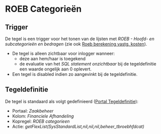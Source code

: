 # ROEB Categorieën

## Trigger

De tegel is een trigger voor het tonen van de lijsten met *ROEB - Hoofd- en subcategorieën en bedragen* (zie ook [Roeb berekening vastg. kosten](/docs/instellen_inrichten/roeb_berekening_vastg._kosten.md)).

* De tegel is alleen zichtbaar voor inlogger wanneer:
  * deze aan hem/haar is toegekend
  * de evaluatie van het *SQL statement onzichtbaar* bij de tegeldefinitie een waarde ongelijk aan 0 oplevert.
* Een tegel is disabled indien zo aangevinkt bij de tegeldefinitie.

## Tegeldefinitie

De tegel is standaard als volgt gedefinieerd ([Portal Tegeldefinitie](/docs/instellen_inrichten/portaldefinitie/portal_tegel.md)):

* Portaal: *Zaakbeheer*
* Kolom: *Financiele Afhandeling*
* Kopregel: *ROEB categorieen*
* Actie: *getFlexList(SysStandardList,nil,nil,nil,beheer_tbroebhfdcat)*
